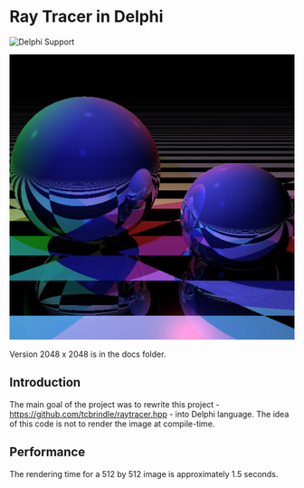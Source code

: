 # Ray Tracer in Delphi

![ Delphi Support ](https://img.shields.io/badge/Delphi%20Support-%20XE5-blueviolet.svg)

![compile time render](docs/render.bmp)

Version 2048 x 2048 is in the docs folder.

## Introduction ##

The main goal of the project was to rewrite this project - https://github.com/tcbrindle/raytracer.hpp - into Delphi language.
The idea of this code is not to render the image at compile-time. 

## Performance ##

The rendering time for a 512 by 512 image is approximately 1.5 seconds.
